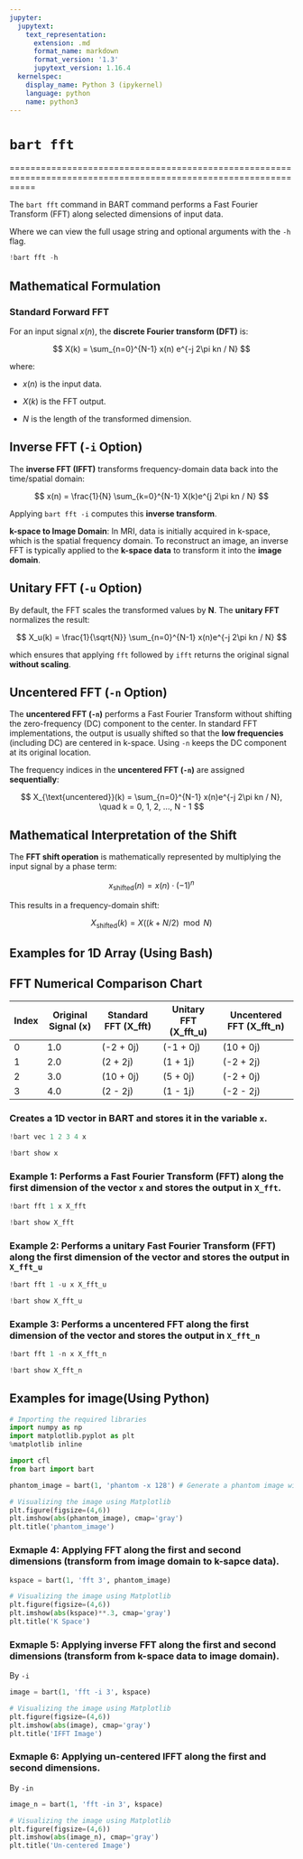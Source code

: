 ```yaml
---
jupyter:
  jupytext:
    text_representation:
      extension: .md
      format_name: markdown
      format_version: '1.3'
      jupytext_version: 1.16.4
  kernelspec:
    display_name: Python 3 (ipykernel)
    language: python
    name: python3
---
```


# `bart fft`

=================================================================================================================

The `bart fft` command  in BART command performs a Fast Fourier Transform (FFT) along selected dimensions of input data.

Where we can view the full usage string and optional arguments with the `-h` flag.

```python
!bart fft -h
```

## Mathematical Formulation

### Standard Forward FFT 

For an input signal $x(n)$, the **discrete Fourier transform (DFT)** is:

$$
X(k) = \sum_{n=0}^{N-1} x(n) e^{-j 2\pi kn / N}
$$

where:

- $x(n)$ is the input data.
  
- $X(k)$ is the FFT output.

- $N$ is the length of the transformed dimension.



## Inverse FFT (`-i` Option)

The **inverse FFT (IFFT)** transforms frequency-domain data back into the time/spatial domain:

$$
x(n) = \frac{1}{N} \sum_{k=0}^{N-1} X(k)e^{j 2\pi kn / N}
$$

Applying `bart fft -i` computes this **inverse transform**.



**k-space to Image Domain**: In MRI, data is initially acquired in k-space, which is the spatial frequency domain. To reconstruct an image, an inverse FFT is typically applied to the **k-space data** to transform it into the **image domain**.


## Unitary FFT (`-u` Option)

By default, the FFT scales the transformed values by **N**. The **unitary FFT** normalizes the result:

$$
X_u(k) = \frac{1}{\sqrt{N}} \sum_{n=0}^{N-1} x(n)e^{-j 2\pi kn / N}
$$

which ensures that applying `fft` followed by `ifft` returns the original signal **without scaling**.



## Uncentered FFT (`-n` Option)

The **uncentered FFT (`-n`)** performs a Fast Fourier Transform without shifting the zero-frequency (DC) component to the center. In standard FFT implementations, the output is usually shifted so that the **low frequencies** (including DC) are centered in k-space. Using `-n` keeps the DC component at its original location.

The frequency indices in the **uncentered FFT (`-n`)** are assigned **sequentially**:

$$
X_{\text{uncentered}}(k) = \sum_{n=0}^{N-1} x(n)e^{-j 2\pi kn / N}, \quad k = 0, 1, 2, ..., N - 1
$$

## Mathematical Interpretation of the Shift

The **FFT shift operation** is mathematically represented by multiplying the input signal by a phase term:

$$
x_{\text{shifted}}(n) = x(n) \cdot (-1)^n
$$

This results in a frequency-domain shift:

$$
X_{\text{shifted}}(k) = X \left( (k + N/2) \mod N \right)
$$



## Examples for 1D Array (Using Bash)


## FFT Numerical Comparison Chart

| Index | Original Signal (x) | Standard FFT (X_fft) | Unitary FFT (X_fft_u) | Uncentered FFT (X_fft_n) | 
|--------|--------------------|---------------------|----------------------|----------------------|
| 0      | 1.0                | (-2 + 0j)          | (-1 + 0j)           | (10 + 0j)           |
| 1      | 2.0                | (2 + 2j)           | (1 + 1j)            | (-2 + 2j)           |
| 2      | 3.0                | (10 + 0j)          | (5 + 0j)            | (-2 + 0j)           |
| 3      | 4.0                | (2 - 2j)           | (1 - 1j)            | (-2 - 2j)           |



### Creates a 1D vector in BART and stores it in the variable `x`.

```python
!bart vec 1 2 3 4 x
```

```python
!bart show x
```

### Example 1: Performs a Fast Fourier Transform (FFT) along the first dimension of the vector `x` and stores the output in `X_fft`.

```python
!bart fft 1 x X_fft
```

```python
!bart show X_fft
```

### Example 2: Performs a unitary Fast Fourier Transform (FFT) along the first dimension of the vector and stores the output in `X_fft_u`

```python
!bart fft 1 -u x X_fft_u
```

```python
!bart show X_fft_u
```

### Example 3: Performs a uncentered FFT along the first dimension of the vector and stores the output in `X_fft_n`

```python
!bart fft 1 -n x X_fft_n
```

```python
!bart show X_fft_n
```

## Examples for image(Using Python)

```python
# Importing the required libraries
import numpy as np
import matplotlib.pyplot as plt
%matplotlib inline

import cfl
from bart import bart
```

```python
phantom_image = bart(1, 'phantom -x 128') # Generate a phantom image with size 128x128
```

```python
# Visualizing the image using Matplotlib
plt.figure(figsize=(4,6))
plt.imshow(abs(phantom_image), cmap='gray')
plt.title('phantom_image')
```

### Exmaple 4: Applying FFT along the first and second dimensions (transform from **image domain** to **k-sapce data**).

```python
kspace = bart(1, 'fft 3', phantom_image)
```

```python
# Visualizing the image using Matplotlib
plt.figure(figsize=(4,6))
plt.imshow(abs(kspace)**.3, cmap='gray')
plt.title('K Space')
```

### Exmaple 5: Applying inverse FFT along the first and second dimensions (transform from **k-space data** to **image domain**).

By `-i`

```python
image = bart(1, 'fft -i 3', kspace)
```

```python
# Visualizing the image using Matplotlib
plt.figure(figsize=(4,6))
plt.imshow(abs(image), cmap='gray')
plt.title('IFFT Image')
```

### Exmaple 6: Applying un-centered IFFT along the first and second dimensions.

By `-in`

```python
image_n = bart(1, 'fft -in 3', kspace)
```

```python
# Visualizing the image using Matplotlib
plt.figure(figsize=(4,6))
plt.imshow(abs(image_n), cmap='gray')
plt.title('Un-centered Image')
```

```python

```

```python

```
